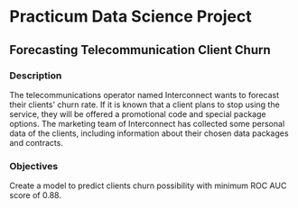 # Practicum Data Science Project
## Forecasting Telecommunication Client Churn

### Description
The telecommunications operator named Interconnect wants to forecast their clients' churn rate. If it is known that a client plans to stop using the service, they will be offered a promotional code and special package options. The marketing team of Interconnect has collected some personal data of the clients, including information about their chosen data packages and contracts.

### Objectives
Create a model to predict clients churn possibility with minimum ROC AUC score of 0.88.
